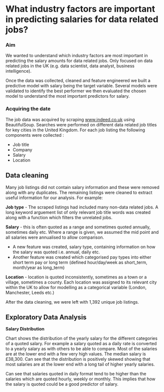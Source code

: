 # What industry factors are important in predicting salaries for data related jobs?
### Aim
We wanted to understand which industry factors are most important in predicting the salary amounts for data related jobs. Only focused on data related jobs in the UK (e.g. data scientist, data analyst, business intelligence). 

Once the data was collected, cleaned and feature engineered we built a predictive model with salary being the target variable. Several models were validated to identify the best performer we then evaluated the chosen model to understand the most important predictors for salary.

### Acquiring the date

The job data was acquired by scraping www.indeed.co.uk using BeautifulSoup. Searches were performed on different data related job titles for key cities in the United Kingdom. For each job listing the following components were collected :
- Job title
- Company
- Salary
- Location

## Data cleaning
Many job listings did not contain salary information and these were removed along with any duplicates. The remaining listings were cleaned to extract useful information for our analysis. For example:

**Job type** - The scraped listings had included many non-data related jobs. A long keyword arguement list of only relevant job title words was created along with a function which filters the unrelated jobs.

**Salary** - this is often quoted as a range and sometimes quoted annually, sometimes daily etc. Where a range is given, we assumed the mid point and all salaries were annualised to allow comparison. 
  - A new feature was created, salary type, containing information on how the salary was quoted i.e. annual, daily etc. 
  - Another feature was created which categorised pay types into either short term pay or long term (defined hour/day/week as short_term, month/year as long_term)

**Location** - location is quoted inconsistently, sometimes as a town or a village, sometimes a county. Each location was assigned to its relevant city within the UK to allow for modelling as a categorical variable (London, Manchester, Leeds etc.)

After the data cleaning, we were left with 1,392 unique job listings.

## Exploratory Data Analysis

**Salary Distribution**

Chart shows the distribution of the yearly salary for the different categories of a quoted salary. For example a salary quoted as a daily rate is converted to a yearly salary as with others to be able to compare. Most of the salaries are at the lower end with a few very high values. The median salary is £38,300. Can see that the distribution is positively skewed showing that most salaries are at the lower end with a long tail of higher yearly salaries.

Can see that salaries quoted in daily format tend to be higher than the salaries which are quoted hourly, weekly or monthly. This implies that how the salary is quoted could be a good predictor of salary.
